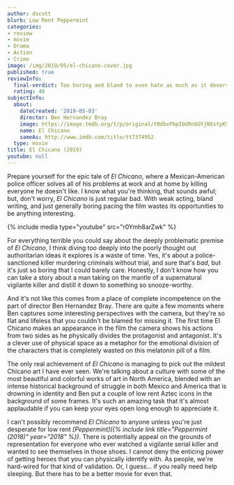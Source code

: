 ```yaml
---
author: dscott
blurb: Low Rent Peppermint
categories:
- review
- movie
- Drama
- Action
- Crime
image: /img/2019/05/el-chicano-cover.jpg
published: true
reviewInfo:
  final-verdict: Too boring and bland to even hate as much as it deserves.
  rating: 40
subjectInfo:
  about:
    dateCreated: '2019-05-03'
    director: Ben Hernandez Bray
    image: https://image.tmdb.org/t/p/original/tRdbxPbpIbURn6GYjNXstyKSILV.jpg
    name: El Chicano
    sameAs: http://www.imdb.com/title/tt7374952
  type: movie
title: El Chicano (2019)
youtube: null
---
```


Prepare yourself for the epic tale of *El Chicano*, where a Mexican-American police officer solves all of his problems at work and at home by killing everyone he doesn't like. I know what you're thinking, that sounds awful; but, don't worry, *El Chicano* is just regular bad. With weak acting, bland writing, and just generally boring pacing the film wastes its opportunities to be anything interesting.

{% include media type="youtube" src="r0Ymh8arZwk" %}

For everything terrible you could say about the deeply problematic premise of *El Chicano*, I think diving too deeply into the poorly thought out authoritarian ideas it explores is a waste of time. Yes, it's about a police-sanctioned killer murdering criminals without trial, and sure that's *bad*, but it's just so boring that I could barely care. Honestly, I don't know how you can take a story about a man taking on the mantle of a supernatural vigilante killer and distill it down to something so snooze-worthy. 

And it's not like this comes from a place of complete incompetence on the part of director Ben Hernandez Bray. There are quite a few moments where Ben captures some interesting perspectives with the camera, but they're so flat and lifeless that you couldn't be blamed for missing it. The first time El Chicano makes an appearance in the film the camera shows his actions from two sides as he physically divides the protagonist and antagonist. It's a clever use of physical space as a metaphor for the emotional division of the characters that is completely wasted on this melatonin pill of a film. 

The only real achievement of *El Chicano* is managing to pick out the mildest Chicano art I have ever seen. We're talking about a culture with some of the most beautiful and colorful works of art in North America, blended with an intense historical background of struggle in both Mexico and America that is drowning in identity and Ben put a couple of low rent Aztec icons in the background of some frames. It's such an amazing task that it's almost applaudable if you can keep your eyes open long enough to appreciate it.

I can't possibly recommend *El Chicano* to anyone unless you're just desperate for low rent *[Peppermint]({% include link title="Peppermint (2018)" year="2018" %})*. There is potentially appeal on the grounds of representation for everyone who ever watched a vigilante serial killer and wanted to see themselves in those shoes. I cannot deny the enticing power of getting heroes that you can physically identify with. As people, we're hard-wired for that kind of validation. Or, I guess... if you really need help sleeping. But there has to be a better movie for even that.